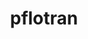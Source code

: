 ---
title: "pflotran"
layout: cache
categories: [package, develop]
meta: {"compilers": ["gcc@11.4.0", "intel-oneapi-compilers@2025.1.0"], "num_specs": 42, "num_specs_by_stack": {"e4s-oneapi": 22, "root": 42}, "oss": ["ubuntu22.04"], "platforms": ["linux"], "stacks": ["e4s-oneapi", "root"], "targets": ["x86_64_v3"], "versions": ["5.0.0"]}
spec_details: [{"compiler": "intel-oneapi-compilers@2025.1.0", "hash": "2k5io7buwdbxagh5nzcg4eepw32igcyy", "os": "ubuntu22.04", "platform": "linux", "size": "-", "stacks": ["e4s-oneapi", "root"], "target": "x86_64_v3", "variants": ["build_system=autotools", "~rxn"], "versions": ["5.0.0"]}, {"compiler": "intel-oneapi-compilers@2025.1.0", "hash": "2p2oup3fxidkcboctmv3abvvs5ycx223", "os": "ubuntu22.04", "platform": "linux", "size": "-", "stacks": ["e4s-oneapi", "root"], "target": "x86_64_v3", "variants": ["build_system=autotools", "~rxn"], "versions": ["5.0.0"]}, {"compiler": "intel-oneapi-compilers@2025.1.0", "hash": "42it3x545ptdvogi6slcpgyy2qgjt2z7", "os": "ubuntu22.04", "platform": "linux", "size": "-", "stacks": ["e4s-oneapi", "root"], "target": "x86_64_v3", "variants": ["build_system=autotools", "~rxn"], "versions": ["5.0.0"]}, {"compiler": "intel-oneapi-compilers@2025.1.0", "hash": "4hndyn7uyqxfbauzf3hywvco5xv7nnws", "os": "ubuntu22.04", "platform": "linux", "size": "-", "stacks": ["e4s-oneapi", "root"], "target": "x86_64_v3", "variants": ["build_system=autotools", "~rxn"], "versions": ["5.0.0"]}, {"compiler": "gcc@11.4.0", "hash": "552fjtpzqu23hlx7oqfzijphqw5njlwj", "os": "ubuntu22.04", "platform": "linux", "size": "-", "stacks": ["root"], "target": "x86_64_v3", "variants": ["build_system=autotools", "~rxn"], "versions": ["5.0.0"]}, {"compiler": "gcc@11.4.0", "hash": "7butc3pxqe5vsewaymg76u7p2ura6zbf", "os": "ubuntu22.04", "platform": "linux", "size": "-", "stacks": ["root"], "target": "x86_64_v3", "variants": ["build_system=autotools", "~rxn"], "versions": ["5.0.0"]}, {"compiler": "gcc@11.4.0", "hash": "7km5xjf6o3pycglztyodwckzmhed2t43", "os": "ubuntu22.04", "platform": "linux", "size": "-", "stacks": ["root"], "target": "x86_64_v3", "variants": ["build_system=autotools", "~rxn"], "versions": ["5.0.0"]}, {"compiler": "gcc@11.4.0", "hash": "7ldxtblhvewydqecnewtperty3ks4fdq", "os": "ubuntu22.04", "platform": "linux", "size": "-", "stacks": ["root"], "target": "x86_64_v3", "variants": ["build_system=autotools", "~rxn"], "versions": ["5.0.0"]}, {"compiler": "intel-oneapi-compilers@2025.1.0", "hash": "a2sh22ujh5cglawmmvn2fgprhdv4ttjy", "os": "ubuntu22.04", "platform": "linux", "size": "-", "stacks": ["e4s-oneapi", "root"], "target": "x86_64_v3", "variants": ["build_system=autotools", "~rxn"], "versions": ["5.0.0"]}, {"compiler": "intel-oneapi-compilers@2025.1.0", "hash": "b6s2wg5k4t3srvlhel26n6g5jbs46civ", "os": "ubuntu22.04", "platform": "linux", "size": "-", "stacks": ["e4s-oneapi", "root"], "target": "x86_64_v3", "variants": ["build_system=autotools", "~rxn"], "versions": ["5.0.0"]}, {"compiler": "gcc@11.4.0", "hash": "bsqkfgpp3kimq62rg4tq4bmga7q5vfjy", "os": "ubuntu22.04", "platform": "linux", "size": "-", "stacks": ["root"], "target": "x86_64_v3", "variants": ["build_system=autotools", "~rxn"], "versions": ["5.0.0"]}, {"compiler": "gcc@11.4.0", "hash": "caa6ehf3dnvy3xmjhbaxhxqjz5ujkjwc", "os": "ubuntu22.04", "platform": "linux", "size": "-", "stacks": ["root"], "target": "x86_64_v3", "variants": ["build_system=autotools", "~rxn"], "versions": ["5.0.0"]}, {"compiler": "gcc@11.4.0", "hash": "cltunamgofpbltxvjyigvhcbx6lfge6s", "os": "ubuntu22.04", "platform": "linux", "size": "-", "stacks": ["root"], "target": "x86_64_v3", "variants": ["build_system=autotools", "~rxn"], "versions": ["5.0.0"]}, {"compiler": "intel-oneapi-compilers@2025.1.0", "hash": "dh66tkkxanx54znrwh3vp3ls37ru3ozh", "os": "ubuntu22.04", "platform": "linux", "size": "-", "stacks": ["e4s-oneapi", "root"], "target": "x86_64_v3", "variants": ["build_system=autotools", "~rxn"], "versions": ["5.0.0"]}, {"compiler": "gcc@11.4.0", "hash": "dwd2wh5ewubn6sllt7ugbaxxpq5tf72o", "os": "ubuntu22.04", "platform": "linux", "size": "-", "stacks": ["root"], "target": "x86_64_v3", "variants": ["build_system=autotools", "~rxn"], "versions": ["5.0.0"]}, {"compiler": "intel-oneapi-compilers@2025.1.0", "hash": "ecidx7yls2url5wuphilxhynzg4keojx", "os": "ubuntu22.04", "platform": "linux", "size": "-", "stacks": ["e4s-oneapi", "root"], "target": "x86_64_v3", "variants": ["build_system=autotools", "~rxn"], "versions": ["5.0.0"]}, {"compiler": "intel-oneapi-compilers@2025.1.0", "hash": "gfn7k5bqehsgbmcqwxlc6lyk75yo44av", "os": "ubuntu22.04", "platform": "linux", "size": "-", "stacks": ["e4s-oneapi", "root"], "target": "x86_64_v3", "variants": ["build_system=autotools", "~rxn"], "versions": ["5.0.0"]}, {"compiler": "intel-oneapi-compilers@2025.1.0", "hash": "icrb5ujfan5gd5orrkrfpkdxt5ql7miu", "os": "ubuntu22.04", "platform": "linux", "size": "-", "stacks": ["e4s-oneapi", "root"], "target": "x86_64_v3", "variants": ["build_system=autotools", "~rxn"], "versions": ["5.0.0"]}, {"compiler": "intel-oneapi-compilers@2025.1.0", "hash": "ikj7krfhlky7gbf2ilhrtugs7jw2cwlu", "os": "ubuntu22.04", "platform": "linux", "size": "-", "stacks": ["e4s-oneapi", "root"], "target": "x86_64_v3", "variants": ["build_system=autotools", "~rxn"], "versions": ["5.0.0"]}, {"compiler": "gcc@11.4.0", "hash": "ixsdpzh2rvgyjlzrqnsmdz7ewwhhfxq2", "os": "ubuntu22.04", "platform": "linux", "size": "-", "stacks": ["root"], "target": "x86_64_v3", "variants": ["build_system=autotools", "~rxn"], "versions": ["5.0.0"]}, {"compiler": "gcc@11.4.0", "hash": "jjbwd5d2uctftlwemcv6bfqwso2v5jdv", "os": "ubuntu22.04", "platform": "linux", "size": "-", "stacks": ["root"], "target": "x86_64_v3", "variants": ["build_system=autotools", "~rxn"], "versions": ["5.0.0"]}, {"compiler": "gcc@11.4.0", "hash": "jxim4u3dyflgj6ldibhebo625ntnpsqg", "os": "ubuntu22.04", "platform": "linux", "size": "-", "stacks": ["root"], "target": "x86_64_v3", "variants": ["build_system=autotools", "~rxn"], "versions": ["5.0.0"]}, {"compiler": "gcc@11.4.0", "hash": "k5uvksau4jndrw4fknkkuk6yut4bx64f", "os": "ubuntu22.04", "platform": "linux", "size": "-", "stacks": ["root"], "target": "x86_64_v3", "variants": ["build_system=autotools", "~rxn"], "versions": ["5.0.0"]}, {"compiler": "intel-oneapi-compilers@2025.1.0", "hash": "klqzgp3bzxmjspdym7qhacu3jechhlq2", "os": "ubuntu22.04", "platform": "linux", "size": "-", "stacks": ["e4s-oneapi", "root"], "target": "x86_64_v3", "variants": ["build_system=autotools", "~rxn"], "versions": ["5.0.0"]}, {"compiler": "intel-oneapi-compilers@2025.1.0", "hash": "ndhl3xof5d3zknmoozn5o3arkm6ikdec", "os": "ubuntu22.04", "platform": "linux", "size": "-", "stacks": ["e4s-oneapi", "root"], "target": "x86_64_v3", "variants": ["build_system=autotools", "~rxn"], "versions": ["5.0.0"]}, {"compiler": "intel-oneapi-compilers@2025.1.0", "hash": "ndpqr4vnvae62qkyr3ueph6scik6lz2y", "os": "ubuntu22.04", "platform": "linux", "size": "-", "stacks": ["e4s-oneapi", "root"], "target": "x86_64_v3", "variants": ["build_system=autotools", "~rxn"], "versions": ["5.0.0"]}, {"compiler": "intel-oneapi-compilers@2025.1.0", "hash": "po3ssw3sfbhjn7epswuj2ms2p2xbw6gh", "os": "ubuntu22.04", "platform": "linux", "size": "-", "stacks": ["e4s-oneapi", "root"], "target": "x86_64_v3", "variants": ["build_system=autotools", "~rxn"], "versions": ["5.0.0"]}, {"compiler": "gcc@11.4.0", "hash": "ps7y5hjsdqxhlrwj4lnl2kmksavtim3j", "os": "ubuntu22.04", "platform": "linux", "size": "-", "stacks": ["root"], "target": "x86_64_v3", "variants": ["build_system=autotools", "~rxn"], "versions": ["5.0.0"]}, {"compiler": "gcc@11.4.0", "hash": "sobcj2c7m5z37q47ckktqbsdgnbeoezi", "os": "ubuntu22.04", "platform": "linux", "size": "-", "stacks": ["root"], "target": "x86_64_v3", "variants": ["build_system=autotools", "~rxn"], "versions": ["5.0.0"]}, {"compiler": "intel-oneapi-compilers@2025.1.0", "hash": "sxtwfxrwkt664glndbmt3w5bhbm7ns3p", "os": "ubuntu22.04", "platform": "linux", "size": "-", "stacks": ["e4s-oneapi", "root"], "target": "x86_64_v3", "variants": ["build_system=autotools", "~rxn"], "versions": ["5.0.0"]}, {"compiler": "intel-oneapi-compilers@2025.1.0", "hash": "tnlswra2rrdfbxeebkrwpceg3pht5ofx", "os": "ubuntu22.04", "platform": "linux", "size": "-", "stacks": ["e4s-oneapi", "root"], "target": "x86_64_v3", "variants": ["build_system=autotools", "~rxn"], "versions": ["5.0.0"]}, {"compiler": "gcc@11.4.0", "hash": "vbdadcnqp232t5ujrv7jzdixyqtgmlem", "os": "ubuntu22.04", "platform": "linux", "size": "-", "stacks": ["root"], "target": "x86_64_v3", "variants": ["build_system=autotools", "~rxn"], "versions": ["5.0.0"]}, {"compiler": "intel-oneapi-compilers@2025.1.0", "hash": "vcezxuzxvb4nobiqwye3xflhdhxlxukv", "os": "ubuntu22.04", "platform": "linux", "size": "-", "stacks": ["e4s-oneapi", "root"], "target": "x86_64_v3", "variants": ["build_system=autotools", "~rxn"], "versions": ["5.0.0"]}, {"compiler": "gcc@11.4.0", "hash": "wfvyeduskc7uetdjgecuhbk4mdbl5lgn", "os": "ubuntu22.04", "platform": "linux", "size": "-", "stacks": ["root"], "target": "x86_64_v3", "variants": ["build_system=autotools", "~rxn"], "versions": ["5.0.0"]}, {"compiler": "gcc@11.4.0", "hash": "wibvaq3nnxxzfsops2df7teftrip34tu", "os": "ubuntu22.04", "platform": "linux", "size": "-", "stacks": ["root"], "target": "x86_64_v3", "variants": ["build_system=autotools", "~rxn"], "versions": ["5.0.0"]}, {"compiler": "gcc@11.4.0", "hash": "ww3xtp7i4yxup2gu2yutoohmlb43raef", "os": "ubuntu22.04", "platform": "linux", "size": "-", "stacks": ["root"], "target": "x86_64_v3", "variants": ["build_system=autotools", "~rxn"], "versions": ["5.0.0"]}, {"compiler": "intel-oneapi-compilers@2025.1.0", "hash": "wwrx5d5j7rd3tcbc2hlvs64tbof36j62", "os": "ubuntu22.04", "platform": "linux", "size": "-", "stacks": ["e4s-oneapi", "root"], "target": "x86_64_v3", "variants": ["build_system=autotools", "~rxn"], "versions": ["5.0.0"]}, {"compiler": "intel-oneapi-compilers@2025.1.0", "hash": "x7sn7ylh6hfysaiv2qsvsxnbcax2bckr", "os": "ubuntu22.04", "platform": "linux", "size": "-", "stacks": ["e4s-oneapi", "root"], "target": "x86_64_v3", "variants": ["build_system=autotools", "~rxn"], "versions": ["5.0.0"]}, {"compiler": "intel-oneapi-compilers@2025.1.0", "hash": "xbkgvj2b3lkk3cstzoxzs23yjqyfqaut", "os": "ubuntu22.04", "platform": "linux", "size": "-", "stacks": ["e4s-oneapi", "root"], "target": "x86_64_v3", "variants": ["build_system=autotools", "~rxn"], "versions": ["5.0.0"]}, {"compiler": "intel-oneapi-compilers@2025.1.0", "hash": "xe564jq2fit6ah5myqakl4bvs2bm2zpb", "os": "ubuntu22.04", "platform": "linux", "size": "-", "stacks": ["e4s-oneapi", "root"], "target": "x86_64_v3", "variants": ["build_system=autotools", "~rxn"], "versions": ["5.0.0"]}, {"compiler": "gcc@11.4.0", "hash": "zfd6dxvwwb66q2erb2rvz6qfwtzikyik", "os": "ubuntu22.04", "platform": "linux", "size": "-", "stacks": ["root"], "target": "x86_64_v3", "variants": ["build_system=autotools", "~rxn"], "versions": ["5.0.0"]}, {"compiler": "gcc@11.4.0", "hash": "zyawrceduqllbpi7ycfsv2w5oo6aolhf", "os": "ubuntu22.04", "platform": "linux", "size": "-", "stacks": ["root"], "target": "x86_64_v3", "variants": ["build_system=autotools", "~rxn"], "versions": ["5.0.0"]}]
---